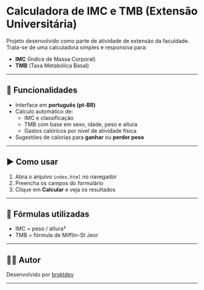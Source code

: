 # Calculadora de IMC e TMB (Extensão Universitária)

Projeto desenvolvido como parte de atividade de extensão da faculdade. Trata-se de uma calculadora simples e responsiva para:

- **IMC** (Índice de Massa Corporal)
- **TMB** (Taxa Metabólica Basal)

---

## 🔧 Funcionalidades

- Interface em **português (pt-BR)**
- Cálculo automático de:
  - IMC e classificação
  - TMB com base em sexo, idade, peso e altura
  - Gastos calóricos por nível de atividade física
- Sugestões de calorias para **ganhar** ou **perder peso**
---

## ▶️ Como usar

1. Abra o arquivo `index.html` no navegador  
2. Preencha os campos do formulário  
3. Clique em **Calcular** e veja os resultados
---

## 📐 Fórmulas utilizadas

- IMC = peso / altura²  
- TMB = fórmula de Mifflin-St Jeor
---

## 👨‍💻 Autor
Desenvolvido por [brsktdev](https://github.com/brsktdev)

---